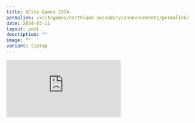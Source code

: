 ```yaml
---
title: XCite Games 2024
permalink: /xcitegames/northland-secondary/announcements/permalink/
date: 2024-03-11
layout: post
description: ""
image: ""
variant: tiptap
---
```

<div class="iframe-wrapper">
<iframe allowfullscreen="true" frameborder="0" src="https://docs.google.com/presentation/d/e/2PACX-1vRLAhvqfc4DSa3_2x1xyElUAI2WBKvXDYQmj-rcLrcUcgVg_ssNC0JUNUioGKXRnA/embed?start=false&amp;loop=false&amp;delayms=3000"></iframe>
</div>
<p></p>